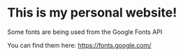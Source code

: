 # This is my personal website!

Some fonts are being used from the Google Fonts API

You can find them here: https://fonts.google.com/
